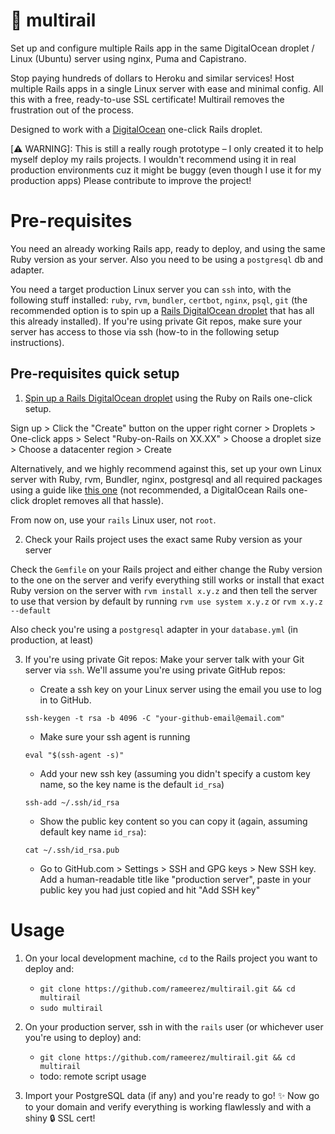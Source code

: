 # 🚝 multirail

Set up and configure multiple Rails app in the same DigitalOcean droplet / Linux (Ubuntu) server using nginx, Puma and Capistrano.

Stop paying hundreds of dollars to Heroku and similar services! Host multiple Rails apps in a single Linux server with ease and minimal config. All this with a free, ready-to-use SSL certificate! Multirail removes the frustration out of the process.

Designed to work with a [DigitalOcean](https://m.do.co/c/b6d95cc978e4) one-click Rails droplet.

[⚠️ WARNING]: This is still a really rough prototype – I only created it to help myself deploy my rails projects. I wouldn't recommend using it in real production environments cuz it might be buggy (even though I use it for my production apps) Please contribute to improve the project!

# Pre-requisites

You need an already working Rails app, ready to deploy, and using the same Ruby version as your server. Also you need to be using a `postgresql` db and adapter.

You need a target production Linux server you can `ssh` into, with the following stuff installed: `ruby`, `rvm`, `bundler`, `certbot`, `nginx`, `psql`, `git` (the recommended option is to spin up a [Rails DigitalOcean droplet](https://m.do.co/c/b6d95cc978e4) that has all this already installed). If you're using private Git repos, make sure your server has access to those via ssh (how-to in the following setup instructions).

## Pre-requisites quick setup

1. [Spin up a Rails DigitalOcean droplet](https://m.do.co/c/b6d95cc978e4) using the Ruby on Rails one-click setup.

Sign up > Click the "Create" button on the upper right corner > Droplets > One-click apps > Select "Ruby-on-Rails on XX.XX" > Choose a droplet size > Choose a datacenter region > Create

Alternatively, and we highly recommend against this, set up your own Linux server with Ruby, rvm, Bundler, nginx, postgresql and all required packages using a guide like [this one](https://gorails.com/deploy/ubuntu/18.04) (not recommended, a DigitalOcean Rails one-click droplet removes all that hassle).

From now on, use your `rails` Linux user, not `root`.

2. Check your Rails project uses the exact same Ruby version as your server

Check the `Gemfile` on your Rails project and either change the Ruby version to the one on the server and verify everything still works or install that exact Ruby version on the server with `rvm install x.y.z` and then tell the server to use that version by default by running `rvm use system x.y.z` or `rvm x.y.z --default`

Also check you're using a `postgresql` adapter in your `database.yml` (in production, at least)

3. If you're using private Git repos: Make your server talk with your Git server via `ssh`. We'll assume you're using private GitHub repos:

   - Create a ssh key on your Linux server using the email you use to log in to GitHub.

   `ssh-keygen -t rsa -b 4096 -C "your-github-email@email.com"`

   - Make sure your ssh agent is running

   `eval "$(ssh-agent -s)"`

   - Add your new ssh key (assuming you didn't specify a custom key name, so the key name is the default `id_rsa`)

   `ssh-add ~/.ssh/id_rsa`

   - Show the public key content so you can copy it (again, assuming default key name `id_rsa`):

   `cat ~/.ssh/id_rsa.pub`

   - Go to GitHub.com > Settings > SSH and GPG keys > New SSH key. Add a human-readable title like "production server", paste in your public key you had just copied and hit "Add SSH key"

# Usage

1. On your local development machine, `cd` to the Rails project you want to deploy and:

   - `git clone https://github.com/rameerez/multirail.git && cd multirail`
   - `sudo multirail`

2. On your production server, ssh in with the `rails` user (or whichever user you're using to deploy) and:

   - `git clone https://github.com/rameerez/multirail.git && cd multirail`
   - todo: remote script usage

3. Import your PostgreSQL data (if any) and you're ready to go! ✨ Now go to your domain and verify everything is working flawlessly and with a shiny 🔒 SSL cert!
